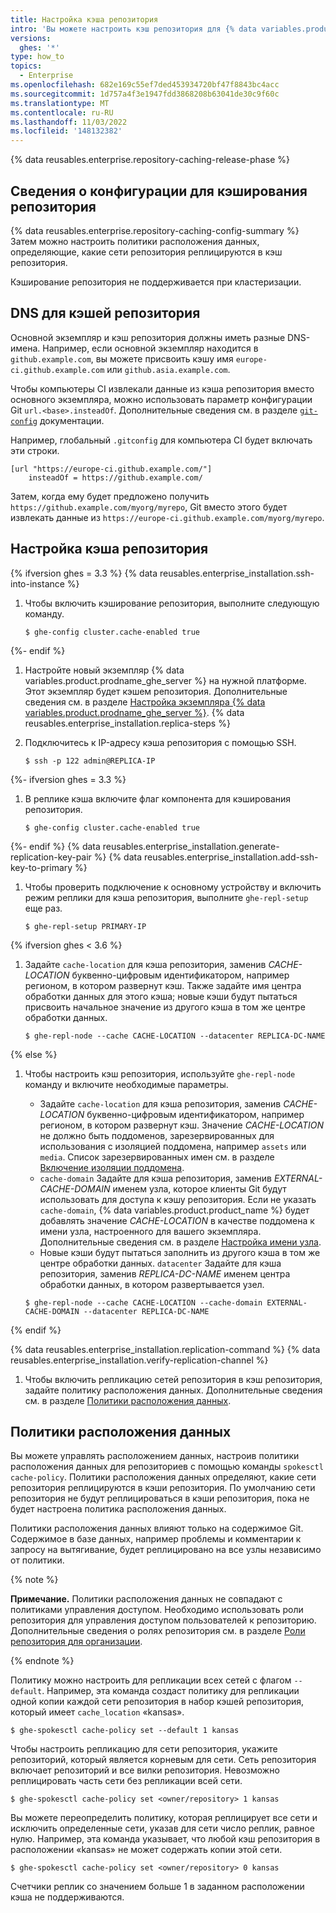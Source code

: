 ```yaml
---
title: Настройка кэша репозитория
intro: 'Вы можете настроить кэш репозитория для {% data variables.product.product_name %}, создав новый экземпляр, подключив кэш репозитория к основному экземпляру и настроив репликацию сетей репозитория в кэш репозитория.'
versions:
  ghes: '*'
type: how_to
topics:
  - Enterprise
ms.openlocfilehash: 682e169c55ef7ded453934720bf47f8843bc4acc
ms.sourcegitcommit: 1d757a4f3e1947fdd3868208b63041de30c9f60c
ms.translationtype: MT
ms.contentlocale: ru-RU
ms.lasthandoff: 11/03/2022
ms.locfileid: '148132382'
---
```

{% data reusables.enterprise.repository-caching-release-phase %}

## Сведения о конфигурации для кэширования репозитория

{% data reusables.enterprise.repository-caching-config-summary %} Затем можно настроить политики расположения данных, определяющие, какие сети репозитория реплицируются в кэш репозитория.

Кэширование репозитория не поддерживается при кластеризации.

## DNS для кэшей репозитория

Основной экземпляр и кэш репозитория должны иметь разные DNS-имена. Например, если основной экземпляр находится в `github.example.com`, вы можете присвоить кэшу имя `europe-ci.github.example.com` или `github.asia.example.com`.

Чтобы компьютеры CI извлекали данные из кэша репозитория вместо основного экземпляра, можно использовать параметр конфигурации Git `url.<base>.insteadOf`. Дополнительные сведения см. в разделе [`git-config`](https://git-scm.com/docs/git-config#Documentation/git-config.txt-urlltbasegtinsteadOf) документации. 

Например, глобальный `.gitconfig` для компьютера CI будет включать эти строки.

```
[url "https://europe-ci.github.example.com/"]
    insteadOf = https://github.example.com/
```

Затем, когда ему будет предложено получить `https://github.example.com/myorg/myrepo`, Git вместо этого будет извлекать данные из `https://europe-ci.github.example.com/myorg/myrepo`.

## Настройка кэша репозитория

{% ifversion ghes = 3.3 %} {% data reusables.enterprise_installation.ssh-into-instance %}
1. Чтобы включить кэширование репозитория, выполните следующую команду.
   
   ```
   $ ghe-config cluster.cache-enabled true
   ```
{%- endif %}
1. Настройте новый экземпляр {% data variables.product.prodname_ghe_server %} на нужной платформе. Этот экземпляр будет кэшем репозитория. Дополнительные сведения см. в разделе [Настройка экземпляра {% data variables.product.prodname_ghe_server %}](/admin/guides/installation/setting-up-a-github-enterprise-server-instance).
{% data reusables.enterprise_installation.replica-steps %}
1. Подключитесь к IP-адресу кэша репозитория с помощью SSH.

   ```shell
   $ ssh -p 122 admin@REPLICA-IP
   ```
{%- ifversion ghes = 3.3 %}
1. В реплике кэша включите флаг компонента для кэширования репозитория.
   
   ```
   $ ghe-config cluster.cache-enabled true
   ```
{%- endif %} {% data reusables.enterprise_installation.generate-replication-key-pair %} {% data reusables.enterprise_installation.add-ssh-key-to-primary %}
1. Чтобы проверить подключение к основному устройству и включить режим реплики для кэша репозитория, выполните `ghe-repl-setup` еще раз.

   ```shell
   $ ghe-repl-setup PRIMARY-IP
   ```

{% ifversion ghes < 3.6 %}
1. Задайте `cache-location` для кэша репозитория, заменив *CACHE-LOCATION* буквенно-цифровым идентификатором, например регионом, в котором развернут кэш. Также задайте имя центра обработки данных для этого кэша; новые кэши будут пытаться присвоить начальное значение из другого кэша в том же центре обработки данных.

   ```shell
   $ ghe-repl-node --cache CACHE-LOCATION --datacenter REPLICA-DC-NAME
   ```
{% else %}
1. Чтобы настроить кэш репозитория, используйте `ghe-repl-node` команду и включите необходимые параметры.
    - Задайте `cache-location` для кэша репозитория, заменив *CACHE-LOCATION* буквенно-цифровым идентификатором, например регионом, в котором развернут кэш.  Значение *CACHE-LOCATION* не должно быть поддоменов, зарезервированных для использования с изоляцией поддомена, например `assets` или `media`.  Список зарезервированных имен см. в разделе [Включение изоляции поддомена](/enterprise/admin/guides/installation/enabling-subdomain-isolation#about-subdomain-isolation).
    - `cache-domain` Задайте для кэша репозитория, заменив *EXTERNAL-CACHE-DOMAIN* именем узла, которое клиенты Git будут использовать для доступа к кэшу репозитория. Если не указать `cache-domain`, {% data variables.product.product_name %} будет добавлять значение *CACHE-LOCATION* в качестве поддомена к имени узла, настроенного для вашего экземпляра. Дополнительные сведения см. в разделе [Настройка имени узла](/admin/configuration/configuring-network-settings/configuring-a-hostname).
    - Новые кэши будут пытаться заполнить из другого кэша в том же центре обработки данных. `datacenter` Задайте для кэша репозитория, заменив *REPLICA-DC-NAME* именем центра обработки данных, в котором развертывается узел.

    ```shell
    $ ghe-repl-node --cache CACHE-LOCATION --cache-domain EXTERNAL-CACHE-DOMAIN --datacenter REPLICA-DC-NAME
    ```
{% endif %}

{% data reusables.enterprise_installation.replication-command %} {% data reusables.enterprise_installation.verify-replication-channel %}
1. Чтобы включить репликацию сетей репозитория в кэш репозитория, задайте политику расположения данных. Дополнительные сведения см. в разделе [Политики расположения данных](#data-location-policies).

## Политики расположения данных

Вы можете управлять расположением данных, настроив политики расположения данных для репозиториев с помощью команды `spokesctl cache-policy`. Политики расположения данных определяют, какие сети репозитория реплицируются в кэши репозитория. По умолчанию сети репозитория не будут реплицироваться в кэши репозитория, пока не будет настроена политика расположения данных.

Политики расположения данных влияют только на содержимое Git. Содержимое в базе данных, например проблемы и комментарии к запросу на вытягивание, будет реплицировано на все узлы независимо от политики.

{% note %}

**Примечание.** Политики расположения данных не совпадают с политиками управления доступом. Необходимо использовать роли репозитория для управления доступом пользователей к репозиторию. Дополнительные сведения о ролях репозитория см. в разделе [Роли репозитория для организации](/organizations/managing-access-to-your-organizations-repositories/repository-roles-for-an-organization).

{% endnote %} 

Политику можно настроить для репликации всех сетей с флагом `--default`. Например, эта команда создаст политику для репликации одной копии каждой сети репозитория в набор кэшей репозитория, который имеет `cache_location` «kansas».

 ```
 $ ghe-spokesctl cache-policy set --default 1 kansas
 ```

Чтобы настроить репликацию для сети репозитория, укажите репозиторий, который является корневым для сети. Сеть репозитория включает репозиторий и все вилки репозитория. Невозможно реплицировать часть сети без репликации всей сети.

```
$ ghe-spokesctl cache-policy set <owner/repository> 1 kansas
```

Вы можете переопределить политику, которая реплицирует все сети и исключить определенные сети, указав для сети число реплик, равное нулю. Например, эта команда указывает, что любой кэш репозитория в расположении «kansas» не может содержать копии этой сети.

```
$ ghe-spokesctl cache-policy set <owner/repository> 0 kansas
```

Счетчики реплик со значением больше 1 в заданном расположении кэша не поддерживаются.
